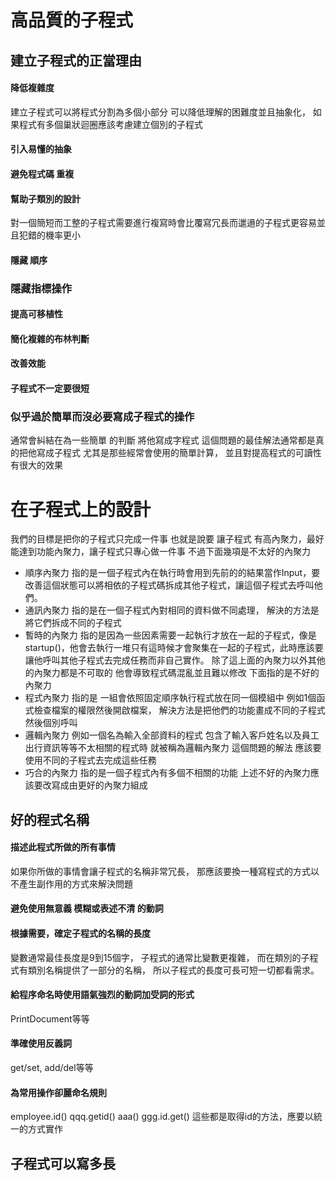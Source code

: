 # 高品質的子程式
##  建立子程式的正當理由
#### 降低複雜度
建立子程式可以將程式分割為多個小部分 可以降低理解的困難度並且抽象化， 如果程式有多個巢狀迴圈應該考慮建立個別的子程式
#### 引入易懂的抽象
####  避免程式碼 重複
#### 幫助子類別的設計
對一個簡短而工整的子程式需要進行複寫時會比覆寫冗長而邋遢的子程式更容易並且犯錯的機率更小
#### 隱藏 順序
### 隱藏指標操作
#### 提高可移植性
#### 簡化複雜的布林判斷
#### 改善效能
####  子程式不一定要很短
### 似乎過於簡單而沒必要寫成子程式的操作
通常會糾結在為一些簡單 的判斷 將他寫成字程式 這個問題的最佳解法通常都是真的把他寫成子程式 尤其是那些經常會使用的簡單計算， 並且對提高程式的可讀性有很大的效果
# 在子程式上的設計
我們的目標是把你的子程式只完成一件事
 也就是說要 讓子程式 有高內聚力，最好能達到功能內聚力，讓子程式只專心做一件事
 不過下面幾項是不太好的內聚力
 -  順序內聚力
  指的是一個子程式內在執行時會用到先前的的結果當作Input，要改善這個狀態可以將相依的子程式碼拆成其他子程式，讓這個子程式去呼叫他們。
  - 通訊內聚力
  指的是在一個子程式內對相同的資料做不同處理， 解決的方法是將它們拆成不同的子程式
  - 暫時的內聚力
  指的是因為一些因素需要一起執行才放在一起的子程式，像是startup()，他會去執行一堆只有這時候才會聚集在一起的子程式，此時應該要讓他呼叫其他子程式去完成任務而非自己實作。
  除了這上面的內聚力以外其他的內聚力都是不可取的 他會導致程式碼混亂並且難以修改
  下面指的是不好的內聚力
  -  程式內聚力
  指的是 一組會依照固定順序執行程式放在同一個模組中 例如1個函式檢查檔案的權限然後開啟檔案， 解決方法是把他們的功能畫成不同的子程式然後個別呼叫
  - 邏輯內聚力
 例如一個名為輸入全部資料的程式 包含了輸入客戶姓名以及員工出行資訊等等不太相關的程式時 就被稱為邏輯內聚力 這個問題的解法 應該要使用不同的子程式去完成這些任務
 - 巧合的內聚力
 指的是一個子程式內有多個不相關的功能
上述不好的內聚力應該要改寫成由更好的內聚力組成
##  好的程式名稱
#### 描述此程式所做的所有事情
如果你所做的事情會讓子程式的名稱非常冗長， 那應該要換一種寫程式的方式以不產生副作用的方式來解決問題
#### 避免使用無意義 模糊或表述不清 的動詞
#### 根據需要，確定子程式的名稱的長度
變數通常最佳長度是9到15個字， 子程式的通常比變數更複雜， 而在類別的子程式有類別名稱提供了一部分的名稱， 所以子程式的長度可長可短一切都看需求。
#### 給程序命名時使用語氣強烈的動詞加受詞的形式
PrintDocument等等
#### 準確使用反義詞
get/set, add/del等等
#### 為常用操作卻麗命名規則
employee.id()
qqq.getid()
aaa()
ggg.id.get()
這些都是取得id的方法，應要以統一的方式實作
##  子程式可以寫多長

<!--stackedit_data:
eyJoaXN0b3J5IjpbMTA5MTk1MzM1OSwtMTUyMDUzMTIzMSwxOD
k3Nzk3MDg2LC0yMDgxNDYwNDcyLDE5MjgwOTQ5MDUsLTE4OTY5
NjQwMjksLTEyOTIzNTE5ODMsLTk3OTc0Nzk0Niw0MDIyMTE5MC
wtMTMzMzkwODYxMiwtNDg5NDgyMjY1LC02MjIzMzc3MDIsLTE5
MTAxNzE3NDIsLTIwODg3NDY2MTJdfQ==
-->